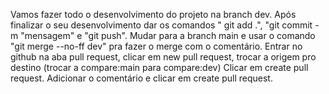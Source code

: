 Vamos fazer todo o desenvolvimento do projeto na branch dev. 
Após finalizar o seu desenvolvimento dar os comandos " git add .", "git commit -m "mensagem" e "git push". 
Mudar para a branch main e usar o comando "git merge --no-ff dev" pra fazer o merge com o comentário.
Entrar no github na aba pull request, clicar em new pull request, trocar a origem pro destino (trocar a compare:main para compare:dev)
Clicar em create pull request.
Adicionar o comentário e clicar em create pull request.